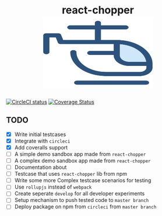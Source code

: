 <h1 align="center">
react-chopper
<br>
<img src="helicopter.svg" alt="downshift logo" title="downshift logo" width="300" height="200"/>
 

</h1>




[![CircleCI status](https://circleci.com/gh/pawarvijay/react-chopper/tree/master.svg?style=shield&circle-token=:circle-token)](https://circleci.com/gh/pawarvijay/react-chopper/tree/master)
[![Coverage Status](https://coveralls.io/repos/github/pawarvijay/react-chopper/badge.svg?branch=master&style=flat)](https://coveralls.io/github/pawarvijay/react-chopper?branch=master)


## TODO

- [x] Write initial testcases
- [x] Integrate with `circleci`
- [x] Add coveralls support
- [ ] A simple demo sandbox app made from `react-chopper`
- [ ] A complex demo sandbox app made from `react-chopper`
- [ ] Documentation about
- [ ] Testcase that uses `react-chopper` lib from npm
- [ ] Write some more Complex testcase scenarios for testing
- [ ] Use `rollupjs` instead of `webpack`
- [ ] Create seperate `develop` for all developer experiments
- [ ] Setup mechanism to push tested code to `master branch` 
- [ ] Deploy package on npm from `circleci` from `master branch`

